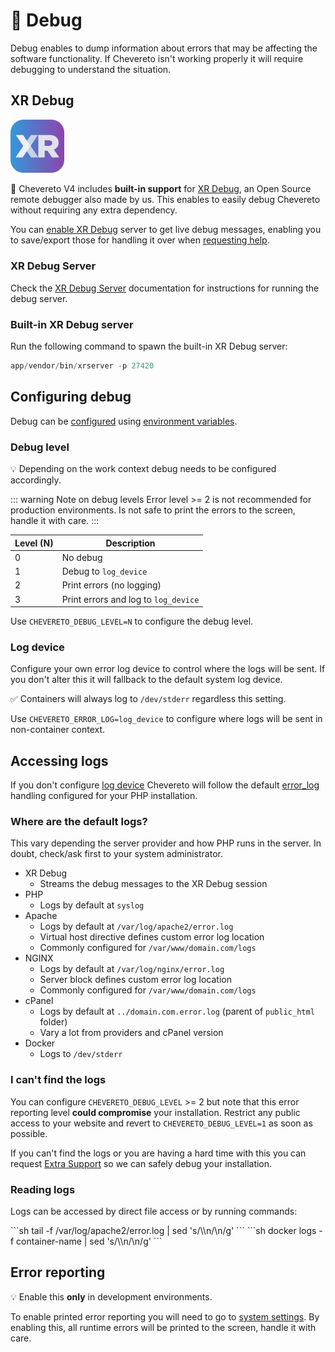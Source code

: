 # 🐞 Debug

Debug enables to dump information about errors that may be affecting the software functionality. If Chevereto isn't working properly it will require debugging to understand the situation.

## XR Debug

<p><img alt="XR Debug" width="17%" class="float-left margin-1em" src="../../src/products/xr/logo.svg"></p>

👏 Chevereto V4 includes **built-in support** for [XR Debug](https://xr-docs.chevere.org), an Open Source remote debugger also made by us. This enables to easily debug Chevereto without requiring any extra dependency.

You can [enable XR Debug](https://v4-admin.chevereto.com/settings/system.html#enable-xr) server to get live debug messages, enabling you to save/export those for handling it over when [requesting help](troubleshoot.md#getting-help).

### XR Debug Server

Check the [XR Debug Server](https://xr-docs.chevere.org/server/) documentation for instructions for running the debug server.

### Built-in XR Debug server

Run the following command to spawn the built-in XR Debug server:

```php
app/vendor/bin/xrserver -p 27420
```

## Configuring debug

Debug can be [configured](../../application/configuration/configuring.md) using [environment variables](../../application/configuration/environment.md#debug-variables).

### Debug level

💡 Depending on the work context debug needs to be configured accordingly.

::: warning Note on debug levels
Error level >= 2 is not recommended for production environments. Is not safe to print the errors to the screen, handle it with care.
:::

| Level (N) | Description                          |
| --------- | ------------------------------------ |
| 0         | No debug                             |
| 1         | Debug to `log_device`                |
| 2         | Print errors (no logging)            |
| 3         | Print errors and log to `log_device` |

Use `CHEVERETO_DEBUG_LEVEL=N` to configure the debug level.

### Log device

Configure your own error log device to control where the logs will be sent. If you don't alter this it will fallback to the default system log device.

✅ Containers will always log to `/dev/stderr` regardless this setting.

Use `CHEVERETO_ERROR_LOG=log_device` to configure where logs will be sent in non-container context.

## Accessing logs

If you don't configure [log device](#log-device) Chevereto will follow the default [error_log](https://www.php.net/manual/errorfunc.configuration.php#ini.error-log) handling configured for your PHP installation.

### Where are the default logs?

This vary depending the server provider and how PHP runs in the server. In doubt, check/ask first to your system administrator.

* XR Debug
  * Streams the debug messages to the XR Debug session
* PHP
  * Logs by default at `syslog`
* Apache
  * Logs by default at `/var/log/apache2/error.log`
  * Virtual host directive defines custom error log location
  * Commonly configured for `/var/www/domain.com/logs`
* NGINX
  * Logs by default at `/var/log/nginx/error.log`
  * Server block defines custom error log location
  * Commonly configured for `/var/www/domain.com/logs`
* cPanel
  * Logs by default at `../domain.com.error.log` (parent of `public_html` folder)
  * Vary a lot from providers and cPanel version
* Docker
  * Logs to `/dev/stderr`

### I can't find the logs

You can configure `CHEVERETO_DEBUG_LEVEL` >= 2 but note that this error reporting level **could compromise** your installation. Restrict any public access to your website and revert to `CHEVERETO_DEBUG_LEVEL=1` as soon as possible.

If you can't find the logs or you are having a hard time with this you can request [Extra Support](https://chevereto.com/support) so we can safely debug your installation.

### Reading logs

Logs can be accessed by direct file access or by running commands:

<code-group>
<code-block title="Shell">
```sh
tail -f /var/log/apache2/error.log | sed 's/\\n/\n/g'
```
</code-block>

<code-block title="Docker">
```sh
docker logs -f container-name | sed 's/\\n/\n/g'
```
</code-block>
</code-group>

## Error reporting

💡 Enable this **only** in development environments.

To enable printed error reporting you will need to go to [system settings](https://v4-admin.chevereto.com/settings/system.html). By enabling this, all runtime errors will be printed to the screen, handle it with care.

